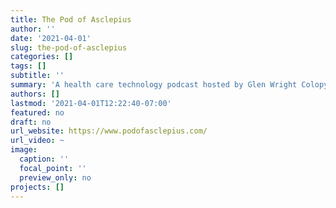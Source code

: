 ```yaml
---
title: The Pod of Asclepius
author: ''
date: '2021-04-01'
slug: the-pod-of-asclepius
categories: []
tags: []
subtitle: ''
summary: 'A health care technology podcast hosted by Glen Wright Colopy for the technical crowd, this podcast includes no fluff or sales pitches—just important health tech ideas to help everyone keep learning and becoming more of an expert in the field.'
authors: []
lastmod: '2021-04-01T12:22:40-07:00'
featured: no
draft: no
url_website: https://www.podofasclepius.com/
url_video: ~
image:
  caption: ''
  focal_point: ''
  preview_only: no
projects: []
---
```

